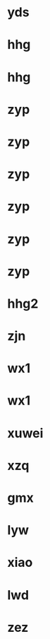 # yds
# hhg
# hhg
# zyp
# zyp
# zyp
# zyp
# zyp
# zyp
# hhg2
# zjn
# wx1
# wx1
# xuwei
# xzq
# gmx
# lyw
# xiao
# lwd
# zez
